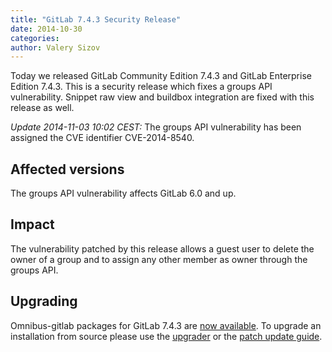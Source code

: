 ```yaml
---
title: "GitLab 7.4.3 Security Release"
date: 2014-10-30
categories:
author: Valery Sizov
---
```


Today we released GitLab Community Edition 7.4.3 and GitLab Enterprise Edition
7.4.3. This is a security release which fixes a groups API vulnerability.
Snippet raw view and buildbox integration are fixed with this release as well.

_Update 2014-11-03 10:02 CEST:_ The groups API vulnerability has been assigned the CVE identifier CVE-2014-8540.

## Affected versions

The groups API vulnerability affects GitLab 6.0 and up.

## Impact

The vulnerability patched by this release allows a guest user to delete the owner of a group and to assign any other member as owner through the groups API.

## Upgrading
Omnibus-gitlab packages for GitLab 7.4.3 are [now
available](https://about.gitlab.com/downloads/). To upgrade an installation
from source please use the
[upgrader](http://doc.gitlab.com/ce/update/upgrader.html) or the [patch update
guide](http://doc.gitlab.com/ce/update/patch_versions.html).
